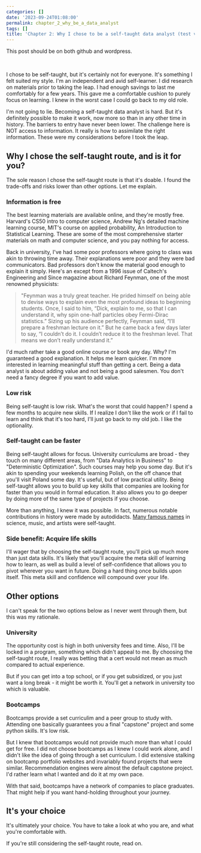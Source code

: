```yaml
---
categories: []
date: '2023-09-24T01:08:00'
permalink: chapter_2_why_be_a_data_analyst
tags: []
title: 'Chapter 2: Why I chose to be a self-taught data analyst (test v9)'
---
```


This post should be on both github and wordpress.<br />

<br />

I chose to be self-taught, but it's certainly not for everyone. It's something I felt suited my style. I'm an independent and avid self-learner. I did research on materials prior to taking the leap. I had enough savings to last me comfortably for a few years. This gave me a comfortable cushion to purely focus on learning. I knew in the worst case I could go back to my old role.<br />

I'm not going to lie. Becoming a self-taught data analyst is hard. But it's definitely possible to make it work, now more so than in any other time in history. The barriers to entry have never been lower. The challenge here is NOT access to information. It really is how to assimilate the right information. These were my considerations before I took the leap.<br />

## Why I chose the self-taught route, and is it for you?
The sole reason I chose the self-taught route is that it's doable. I found the trade-offs and risks lower than other options. Let me explain.<br />

### Information is free
The best learning materials are available online, and they're mostly free. Harvard's CS50 intro to computer science, Andrew Ng's detailed machine learning course, MIT's course on applied probability, An Introduction to Statistical Learning. These are some of the most comprehensive starter materials on math and computer science, and you pay nothing for access.<br />

Back in university, I've had some poor professors where going to class was akin to throwing time away. Their explanations were poor and they were bad communicators. Bad professors don't know the material good enough to explain it simply. Here's an except from a 1996 issue of Caltech's Engineering and Since magazine about Richard Feynman, one of the most renowned physicists:<br />

> "Feynman was a truly great teacher. He prided himself on being able to devise ways to explain even the most profound ideas to beginning students. Once, I said to him, “Dick, explain to me, so that I can understand it, why spin one-half particles obey Fermi-Dirac statistics.” Sizing up his audience perfectly, Feynman said, “I’ll prepare a freshman lecture on it.” But he came back a few days later to say, “I couldn’t do it. I couldn’t reduce it to the freshman level. That means we don’t really understand it.”<br />

I'd much rather take a good online course or book any day. Why? I'm guaranteed a good explanation. It helps me learn quicker. I'm more interested in learning meaningful stuff than getting a cert. Being a data analyst is about adding value and not being a good salesmen. You don't need a fancy degree if you want to add value.<br />

### Low risk
Being self-taught is low risk. What's the worst that could happen? I spend a few months to acquire new skills. If I realize I don't like the work or if I fail to learn and think that it's too hard, I'll just go back to my old job. I like the optionality.<br />

### Self-taught can be faster
Being self-taught allows for focus. University curriculums are broad - they touch on many different areas, from "Data Analytics in Business" to "Deterministic Optimization". Such courses may help you some day. But it's akin to spending your weekends learning Polish, on the off chance that you'll visit Poland some day. It's useful, but of low practical utility. Being self-taught allows you to build up key skills that companies are looking for faster than you would in formal education. It also allows you to go deeper by doing more of the same type of projects if you choose.<br />

More than anything, I knew it was possible. In fact, numerous notable contributions in history were made by autodidacts. <a href="https://en.wikipedia.org/wiki/List_of_autodidacts">Many famous names</a> in science, music, and artists were self-taught.<br />

### Side benefit: Acquire life skills
I'll wager that by choosing the self-taught route, you'll pick up much more than just data skills. It's likely that you'll acquire the meta skill of learning how to learn, as well as build a level of self-confidence that allows you to pivot wherever you want in future. Doing a hard thing once builds upon itself. This meta skill and confidence will compound over your life.<br />

## Other options
I can't speak for the two options below as I never went through them, but this was my rationale.<br />

### University
The opportunity cost is high in both university fees and time. Also, I'll be locked in a program, something which didn't appeal to me. By choosing the self-taught route, I really was betting that a cert would not mean as much compared to actual experience.<br />

But if you can get into a top school, or if you get subsidized, or you just want a long break - it might be worth it. You'll get a network in university too which is valuable.<br />

### Bootcamps
Bootcamps provide a set curriculim and a peer group to study with. Attending one basically guarantees you a final "capstone" project and some python skills. It's low risk.<br />

But I knew that bootcamps would not provide much more than what I could get for free. I did not choose bootcamps as I knew I could work alone, and I didn't like the idea of going through a set curriculum. I did extensive stalking on bootcamp portfolio websites and invariably found projects that were similar. Recommendation engines were almost the default capstone project. I'd rather learn what I wanted and do it at my own pace.<br />

With that said, bootcamps have a network of companies to place graduates. That might help if you want hand-holding throughout your journey.<br />

## It's your choice
It's ultimately your choice. You have to take a look at who you are, and what you're comfortable with.<br />

If you're still considering the self-taught route, read on.<br />

<br />